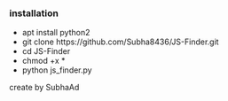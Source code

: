 <h3>installation</h3>
<ul>
  <li>apt install python2</li>
  <li>git clone https://github.com/Subha8436/JS-Finder.git</li>
  <li>cd JS-Finder</li>
  <li>chmod +x *</li>
  <li>python js_finder.py</li>
</ul>
create by SubhaAd
